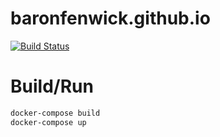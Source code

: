 # baronfenwick.github.io

[![Build
Status](https://travis-ci.org/baronfenwick/baronfenwick.github.io.svg?branch=master)](https://travis-ci.org/baronfenwick/baronfenwick.github.io)

# Build/Run

```sh
docker-compose build
docker-compose up
```
